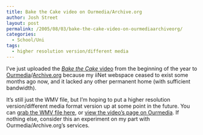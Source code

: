 ```yaml
---
title: Bake the Cake video on Ourmedia/Archive.org
author: Josh Street
layout: post
permalink: /2005/08/03/bake-the-cake-video-on-ourmediaarchiveorg/
categories:
  - School/Uni
tags:
  - higher resolution version/different media
---
```

I&#8217;ve just uploaded the [*Bake the Cake* video][1] from the beginning of the year to [Ourmedia][2]/[Archive.org][3] because my iiNet webspace ceased to exist some months ago now, and it lacked any other permanent home (with sufficient bandwidth).

It&#8217;s still just the WMV file, but I&#8217;m hoping to put a higher resolution version/different media format version up at some point in the future. You can [grab the WMV file here][4], or [view the video&#8217;s page on Ourmedia][5]. If nothing else, consider this an experiment on my part with Ourmedia/Archive.org&#8217;s services.

 [1]: http://www.joahua.com/blog/2005/02/12/the-bake-the-cake-video
 [2]: http://www.ourmedia.org/
 [3]: http://www.archive.org/
 [4]: http://www.archive.org/download/Bake_the_Cake/bakethecake.wmv
 [5]: http://www.ourmedia.org/node/37515